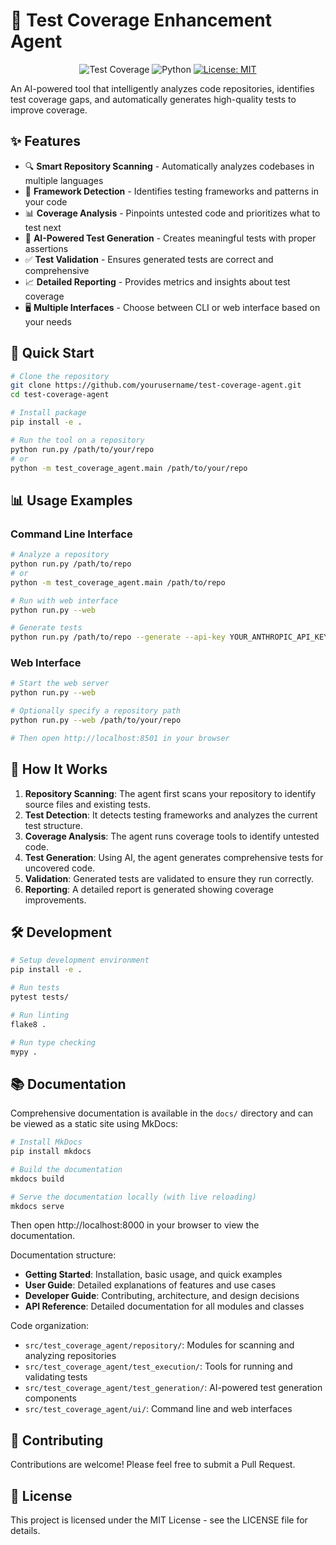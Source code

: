 # 🧪 Test Coverage Enhancement Agent

<div align="center">

![Test Coverage](https://img.shields.io/badge/Test%20Coverage-Enhanced-brightgreen)
![Python](https://img.shields.io/badge/Python-3.8%2B-blue)
[![License: MIT](https://img.shields.io/badge/License-MIT-yellow.svg)](https://opensource.org/licenses/MIT)

</div>

An AI-powered tool that intelligently analyzes code repositories, identifies test coverage gaps, and automatically generates high-quality tests to improve coverage.

## ✨ Features

- 🔍 **Smart Repository Scanning** - Automatically analyzes codebases in multiple languages
- 🔬 **Framework Detection** - Identifies testing frameworks and patterns in your code
- 📊 **Coverage Analysis** - Pinpoints untested code and prioritizes what to test next
- 🤖 **AI-Powered Test Generation** - Creates meaningful tests with proper assertions
- ✅ **Test Validation** - Ensures generated tests are correct and comprehensive
- 📈 **Detailed Reporting** - Provides metrics and insights about test coverage
- 🖥️ **Multiple Interfaces** - Choose between CLI or web interface based on your needs

## 🚀 Quick Start

```bash
# Clone the repository
git clone https://github.com/yourusername/test-coverage-agent.git
cd test-coverage-agent

# Install package
pip install -e .

# Run the tool on a repository
python run.py /path/to/your/repo
# or
python -m test_coverage_agent.main /path/to/your/repo
```

## 📊 Usage Examples

### Command Line Interface

```bash
# Analyze a repository
python run.py /path/to/repo
# or
python -m test_coverage_agent.main /path/to/repo

# Run with web interface
python run.py --web

# Generate tests
python run.py /path/to/repo --generate --api-key YOUR_ANTHROPIC_API_KEY
```

### Web Interface

```bash
# Start the web server
python run.py --web

# Optionally specify a repository path 
python run.py --web /path/to/your/repo

# Then open http://localhost:8501 in your browser
```

## 📝 How It Works

1. **Repository Scanning**: The agent first scans your repository to identify source files and existing tests.
2. **Test Detection**: It detects testing frameworks and analyzes the current test structure.
3. **Coverage Analysis**: The agent runs coverage tools to identify untested code.
4. **Test Generation**: Using AI, the agent generates comprehensive tests for uncovered code.
5. **Validation**: Generated tests are validated to ensure they run correctly.
6. **Reporting**: A detailed report is generated showing coverage improvements.

## 🛠️ Development

```bash
# Setup development environment
pip install -e .

# Run tests
pytest tests/

# Run linting
flake8 .

# Run type checking
mypy .
```

## 📚 Documentation

Comprehensive documentation is available in the `docs/` directory and can be viewed as a static site using MkDocs:

```bash
# Install MkDocs
pip install mkdocs

# Build the documentation
mkdocs build

# Serve the documentation locally (with live reloading)
mkdocs serve
```

Then open http://localhost:8000 in your browser to view the documentation.

Documentation structure:

- **Getting Started**: Installation, basic usage, and quick examples
- **User Guide**: Detailed explanations of features and use cases
- **Developer Guide**: Contributing, architecture, and design decisions
- **API Reference**: Detailed documentation for all modules and classes

Code organization:

- `src/test_coverage_agent/repository/`: Modules for scanning and analyzing repositories
- `src/test_coverage_agent/test_execution/`: Tools for running and validating tests
- `src/test_coverage_agent/test_generation/`: AI-powered test generation components
- `src/test_coverage_agent/ui/`: Command line and web interfaces

## 🤝 Contributing

Contributions are welcome! Please feel free to submit a Pull Request.

## 📜 License

This project is licensed under the MIT License - see the LICENSE file for details.